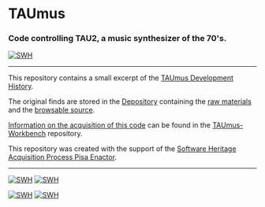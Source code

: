 # TAUmus

### Code controlling TAU2, a music synthesizer of the 70's. 

[![SWH](https://archive.softwareheritage.org/badge/origin/https://github.com/Unipisa/TAUmus/)](https://archive.softwareheritage.org/browse/origin/https://github.com/Unipisa/TAUmus/)


-------------------
This repository contains a small excerpt of the 
[TAUmus Development History](https://github.com/Unipisa/TAUmus/tree/SourceCode/). 

The original finds are stored in the [Depository](https://github.com/Unipisa/TAUmus-Depository) 
containing the
[raw materials](https://github.com/Unipisa/TAUmus-Depository/tree/master/raw_materials) and the
[browsable source](https://github.com/Unipisa/TAUmus-Depository/tree/master/browsable_source).

[Information on the acquisition of this code](https://github.com/Unipisa/TAUmus-Workbench/tree/master/metadata) can be found in the [TAUmus-Workbench](https://github.com/Unipisa/TAUmus-Workbench) repository.

This repository was created with the support of the 
[Software Heritage Acquisition Process Pisa Enactor](https://github.com/Unipisa/SWHAPPE).


-------------------


[![SWH](https://archive.softwareheritage.org/badge/swh:1:rel:f4339ba011f61cdd1af6dbb62cfb989cb12c9fbe;origin=https://github.com/Unipisa/TAUmus/)](https://archive.softwareheritage.org/swh:1:rel:f4339ba011f61cdd1af6dbb62cfb989cb12c9fbe;origin=https://github.com/Unipisa/TAUmus/)
[![SWH](https://archive.softwareheritage.org/badge/swh:1:rev:be97ff85eb836773e0af90490bea376e52fce579;origin=https://github.com/Unipisa/TAUmus/)](https://archive.softwareheritage.org/swh:1:rev:be97ff85eb836773e0af90490bea376e52fce579;origin=https://github.com/Unipisa/TAUmus/)


[![SWH](https://archive.softwareheritage.org/badge/swh:1:rel:1b4b04cbfe6e21904ef1ea1bc26292dc15ddb724;origin=https://github.com/Unipisa/TAUmus/)](https://archive.softwareheritage.org/swh:1:rel:1b4b04cbfe6e21904ef1ea1bc26292dc15ddb724;origin=https://github.com/Unipisa/TAUmus/)
[![SWH](https://archive.softwareheritage.org/badge/swh:1:rev:a99524ee7445de7dc057cf90aa4b60355d6bae60;origin=https://github.com/Unipisa/TAUmus/)](https://archive.softwareheritage.org/swh:1:rev:a99524ee7445de7dc057cf90aa4b60355d6bae60;origin=https://github.com/Unipisa/TAUmus/)

